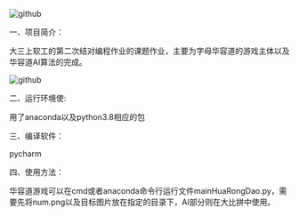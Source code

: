 ![github](https://img.shields.io/badge/%7B%E5%B0%8F%E7%BB%84%E5%90%8D%7D-%7B%E9%9B%A8%E6%96%87%E4%B8%B6%E4%B8%B6%E4%B8%B6%7D-%7Bbrown%7D.svg)

一、项目简介：

大三上软工的第二次结对编程作业的课题作业，主要为字母华容道的游戏主体以及华容道AI算法的完成。

![github](https://img.shields.io/badge/%7B%E4%BD%BF%E7%94%A8%E7%8E%AF%E5%A2%83%7D-%7Banaconda%E3%80%81python%7D-%7Bbrown%7D.svg)

二、运行环境使:

用了anaconda以及python3.8相应的包

三、编译软件：

pycharm

四、使用方法：

华容道游戏可以在cmd或者anaconda命令行运行文件mainHuaRongDao.py，需要先将num.png以及目标图片放在指定的目录下，AI部分则在大比拼中使用。


